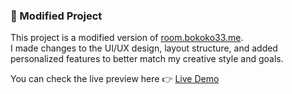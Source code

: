 ### 🔧 Modified Project

This project is a modified version of [room.bokoko33.me](https://room.bokoko33.me/).  
I made changes to the UI/UX design, layout structure, and added personalized features to better match my creative style and goals.

You can check the live preview here 👉 [Live Demo](https://portfolio-harishwani.netlify.app)

